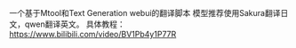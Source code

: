 一个基于Mtool和Text Generation webui的翻译脚本
模型推荐使用Sakura翻译日文，qwen翻译英文。
具体教程：https://www.bilibili.com/video/BV1Pb4y1P77R
